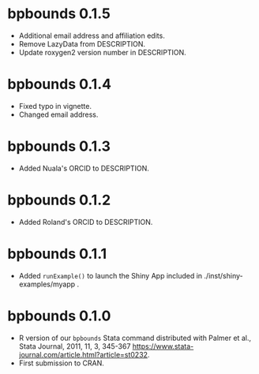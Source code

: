 # bpbounds 0.1.5

* Additional email address and affiliation edits.
* Remove LazyData from DESCRIPTION.
* Update roxygen2 version number in DESCRIPTION.

# bpbounds 0.1.4

* Fixed typo in vignette.
* Changed email address.

# bpbounds 0.1.3

* Added Nuala's ORCID to DESCRIPTION.

# bpbounds 0.1.2

* Added Roland's ORCID to DESCRIPTION.

# bpbounds 0.1.1

* Added `runExample()` to launch the Shiny App included in ./inst/shiny-examples/myapp .

# bpbounds 0.1.0

* R version of our `bpbounds` Stata command distributed with Palmer et al., Stata Journal, 2011, 11, 3, 345-367 <https://www.stata-journal.com/article.html?article=st0232>.
* First submission to CRAN.
